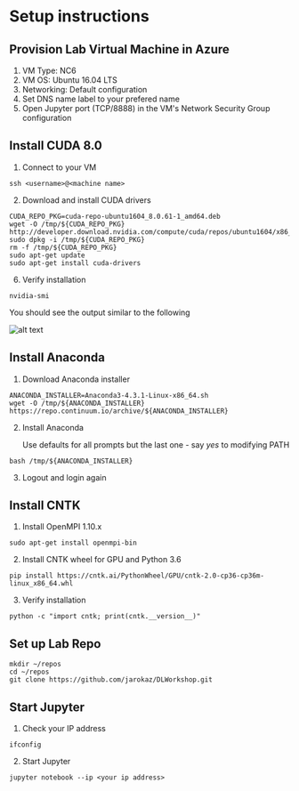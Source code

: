 # Setup instructions
## Provision Lab Virtual Machine in Azure
1. VM Type: NC6  
2. VM OS: Ubuntu 16.04 LTS
3. Networking: Default configuration
4. Set DNS name label to your prefered name
5. Open Jupyter port (TCP/8888) in the VM's Network Security Group configuration
## Install CUDA 8.0
1. Connect to your VM
```
ssh <username>@<machine name>
```
2. Download and install CUDA drivers
```
CUDA_REPO_PKG=cuda-repo-ubuntu1604_8.0.61-1_amd64.deb
wget -O /tmp/${CUDA_REPO_PKG} http://developer.download.nvidia.com/compute/cuda/repos/ubuntu1604/x86_64/${CUDA_REPO_PKG} 
sudo dpkg -i /tmp/${CUDA_REPO_PKG}
rm -f /tmp/${CUDA_REPO_PKG}
sudo apt-get update
sudo apt-get install cuda-drivers
```
6. Verify installation
```
nvidia-smi
```
You should see the output similar to the following

![alt text](https://docs.microsoft.com/en-us/azure/virtual-machines/linux/media/n-series-driver-setup/smi.png)

## Install Anaconda
1. Download Anaconda installer
```
ANACONDA_INSTALLER=Anaconda3-4.3.1-Linux-x86_64.sh
wget -O /tmp/${ANACONDA_INSTALLER} https://repo.continuum.io/archive/${ANACONDA_INSTALLER}

```
2. Install Anaconda 
   
   Use defaults for all prompts but the last one - say *yes* to modifying PATH
```
bash /tmp/${ANACONDA_INSTALLER}
```

3. Logout and login again
   

## Install CNTK
1. Install OpenMPI 1.10.x
```
sudo apt-get install openmpi-bin
```
2. Install CNTK wheel for GPU and Python 3.6
```
pip install https://cntk.ai/PythonWheel/GPU/cntk-2.0-cp36-cp36m-linux_x86_64.whl
```
3. Verify installation
```
python -c "import cntk; print(cntk.__version__)"
```

## Set up Lab Repo
```
mkdir ~/repos
cd ~/repos
git clone https://github.com/jarokaz/DLWorkshop.git
```
## Start Jupyter
1. Check your IP address
```
ifconfig
```
2. Start Jupyter
```
jupyter notebook --ip <your ip address>
```





